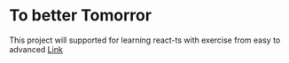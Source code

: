 # To better Tomorror

This project will supported for learning react-ts with exercise from easy to advanced [Link](https://github.com/total-typescript/beginners-typescript-tutorial)

